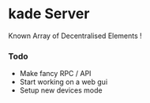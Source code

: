 # kade Server
Known Array of Decentralised Elements !

### Todo
 * Make fancy RPC / API
 * Start working on a web gui
 * Setup new devices mode
